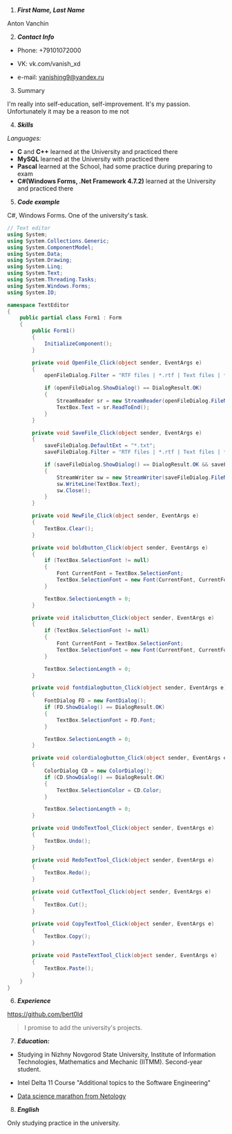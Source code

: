 1. ***First Name, Last Name***

Anton Vanchin

2. ***Contact Info***

* Phone: +79101072000

* VK: vk.com/vanish_xd

* e-mail: vanishing9@yandex.ru

3. Summary

I'm really into self-education, self-improvement. It's my passion. Unfortunately it may be a reason to me not

4. ***Skills***

*Languages:* 
* **C** and **C++** learned at the University and practiced there
* **MySQL** learned at the University with practiced there 
* **Pascal** learned at the School, had some practice during preparing to exam
* **C#(Windows Forms, .Net Framework 4.7.2)** learned at the University and practiced there

5. ***Code example***

C#, Windows Forms.
One of the university's task.
```c#
// Text editor
using System;
using System.Collections.Generic;
using System.ComponentModel;
using System.Data;
using System.Drawing;
using System.Linq;
using System.Text;
using System.Threading.Tasks;
using System.Windows.Forms;
using System.IO;

namespace TextEditor
{
    public partial class Form1 : Form
    {
        public Form1()
        {
            InitializeComponent();
        }

        private void OpenFile_Click(object sender, EventArgs e)
        {
            openFileDialog.Filter = "RTF files | *.rtf | Text files | *.txt | All files | *.*";

            if (openFileDialog.ShowDialog() == DialogResult.OK)
            {
                StreamReader sr = new StreamReader(openFileDialog.FileName);
                TextBox.Text = sr.ReadToEnd();
            }
        }

        private void SaveFile_Click(object sender, EventArgs e)
        {
            saveFileDialog.DefaultExt = "*.txt";
            saveFileDialog.Filter = "RTF files | *.rtf | Text files | *.txt | All files | *.*";

            if (saveFileDialog.ShowDialog() == DialogResult.OK && saveFileDialog.FileName.Length > 0)
            {
                StreamWriter sw = new StreamWriter(saveFileDialog.FileName);
                sw.WriteLine(TextBox.Text);
                sw.Close();
            }
        }

        private void NewFile_Click(object sender, EventArgs e)
        {
            TextBox.Clear();
        }

        private void boldbutton_Click(object sender, EventArgs e)
        {
            if (TextBox.SelectionFont != null)
            {
                Font CurrentFont = TextBox.SelectionFont;
                TextBox.SelectionFont = new Font(CurrentFont, CurrentFont.Style ^ FontStyle.Bold);
            }

            TextBox.SelectionLength = 0;
        }

        private void italicbutton_Click(object sender, EventArgs e)
        {
            if (TextBox.SelectionFont != null)
            {
                Font CurrentFont = TextBox.SelectionFont;
                TextBox.SelectionFont = new Font(CurrentFont, CurrentFont.Style ^ FontStyle.Italic);
            }

            TextBox.SelectionLength = 0;
        }

        private void fontdialogbutton_Click(object sender, EventArgs e)
        {
            FontDialog FD = new FontDialog();
            if (FD.ShowDialog() == DialogResult.OK)
            {
                TextBox.SelectionFont = FD.Font;
            }

            TextBox.SelectionLength = 0;
        }

        private void colordialogbutton_Click(object sender, EventArgs e)
        {
            ColorDialog CD = new ColorDialog();
            if (CD.ShowDialog() == DialogResult.OK)
            {
                TextBox.SelectionColor = CD.Color;
            }

            TextBox.SelectionLength = 0;
        }

        private void UndoTextTool_Click(object sender, EventArgs e)
        {
            TextBox.Undo();
        }

        private void RedoTextTool_Click(object sender, EventArgs e)
        {
            TextBox.Redo();
        }

        private void CutTextTool_Click(object sender, EventArgs e)
        {
            TextBox.Cut();
        }

        private void CopyTextTool_Click(object sender, EventArgs e)
        {
            TextBox.Copy();
        }

        private void PasteTextTool_Click(object sender, EventArgs e)
        {
            TextBox.Paste();
        }
    }
}
```

6. ***Experience***

https://github.com/bert0ld
>I promise to add the university's projects.


7. ***Education:***
* Studying in Nizhny Novgorod State University, 
Institute of Information Technologies, 
Mathematics and Mechanic (IITMM). 
Second-year student.

* Intel Delta 11 Course "Additional topics to the Software Engineering"

* [Data science marathon from Netology](https://netology.ru/programs/nauchite-iskusstvennyj-intellekt-pisat-scenarij-seriala?stop=1)

8. ***English***

Only studying practice in the university.
